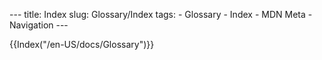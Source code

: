 --- title: Index slug: Glossary/Index tags: - Glossary - Index - MDN Meta - Navigation ---

{{Index("/en-US/docs/Glossary")}}
